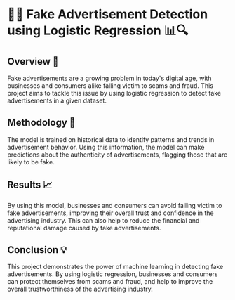 
# 🚫📢 Fake Advertisement Detection using Logistic Regression 📊🔍

## Overview 🌟
Fake advertisements are a growing problem in today's digital age, with businesses and consumers alike falling victim to scams and fraud. This project aims to tackle this issue by using logistic regression to detect fake advertisements in a given dataset.

## Methodology 🔬
The model is trained on historical data to identify patterns and trends in advertisement behavior. Using this information, the model can make predictions about the authenticity of advertisements, flagging those that are likely to be fake.

## Results 📈
By using this model, businesses and consumers can avoid falling victim to fake advertisements, improving their overall trust and confidence in the advertising industry. This can also help to reduce the financial and reputational damage caused by fake advertisements.

## Conclusion 💡
This project demonstrates the power of machine learning in detecting fake advertisements. By using logistic regression, businesses and consumers can protect themselves from scams and fraud, and help to improve the overall trustworthiness of the advertising industry.
